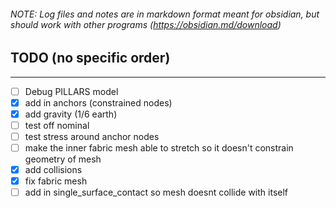 ###### NOTE: Log files and notes are in markdown format meant for obsidian, but should work with other programs (https://obsidian.md/download)

## TODO (no specific order)
---
- [ ] Debug PILLARS model
- [x] add in anchors (constrained nodes)
- [x] add gravity (1/6 earth)
- [ ] test off nominal
- [ ] test stress around anchor nodes
- [ ] make the inner fabric mesh able to stretch so it doesn't constrain geometry of mesh
- [x] add collisions
- [x] fix fabric mesh
- [ ] add in single_surface_contact so mesh doesnt collide with itself